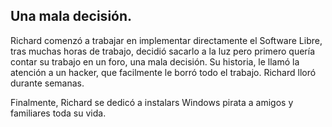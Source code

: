 ## Una mala decisión. ##
Richard comenzó a trabajar en implementar directamente el Software Libre, tras muchas horas de trabajo, decidió sacarlo a la luz pero primero quería contar su trabajo en un foro, una mala decisión. Su historia, le llamó la atención a un hacker, que facilmente le borró todo el trabajo. Richard lloró durante semanas.

Finalmente, Richard se dedicó a instalars Windows pirata a amigos y familiares toda su vida.
